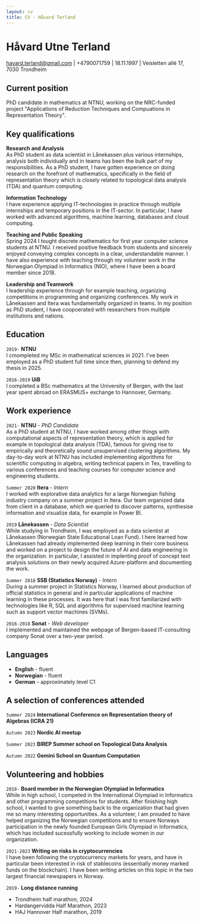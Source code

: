 ```yaml
---
layout: cv
title: CV - Håvard Terland
---
```

# Håvard Utne Terland

<div id="webaddress">
<a href="havard.terland@gmail.com">havard.terland@gmail.com</a> | +4790071759 | 18.11.1997 | Veisletten allé 17, 7030 Trondheim
</div>


## Current position

PhD candidate in mathematics at NTNU, working on the NRC-funded project  "Applications of Reduction Techniques and Compuations in Representation Theory".


## Key qualifications
__Research and Analysis__\
As PhD student as data scientist in Lånekassen plus various internships, analysis both individually and in teams has been the bulk part of my responsibilities. As a PhD student, I have gotten experience on doing research on the forefront of mathematics, specifically in the field of representation theory which is closely related to topological data analysis (TDA) and quantum computing.


__Information Technology__\
I have experience applying IT-technologies in practice through multiple internships and temporary positions in the IT-sector. In particular, I have worked with advanced algorithms, machine learning, databases and cloud computing.


__Teaching and Public Speaking__\
Spring 2024 I tought discrete mathematics for first year computer science students at NTNU. I received positive feedback from students and sincerely enjoyed conveying complex concepts in a clear, understandable manner. I have also experience with teaching through my volunteer work in the Norwegian Olympiad in Informatics (NIO), where I have been a board member since 2018.


__Leadership and Teamwork__\
I leadership experience through for example teaching, organizing competitions in programming and organizing conferences. My work in Lånekassen and Itera was fundamentally organized in teams. In my position as PhD student, I have coopoerated with researchers from multiple institutions and nations. 


## Education

`2019-`
__NTNU__ \
I cmompleted my MSc in mathematical sciences in 2021. I've been employed as a PhD student full time since then, planning to defend my thesis in 2025.

`2016-2019`
__UiB__ \
I completed a BSc mathematics at the University of Bergen, with the last year spent abroad on ERASMUS+ exchange to Hannover, Germany.

## Work experience
`2021-` **NTNU** - *PhD Candidate* \
As a PhD student at NTNU, I have worked among other things with computational aspects of representation theory, which is applied for example in topological data analysis (TDA), famous for giving rise to empirically and theoretically sound unsupervised clustering algorithms. My day-to-day work at NTNU has included implementing algorithms for scientific computing in algebra, writing technical papers in Tex, travelling to various conferences and teaching courses for computer science and engineering students.

`Summer 2020` **Itera** - *Intern* \
I worked with explorative data analytics for a large Norwegian fishing industry company on a summer project in Itera. Our team organized data from client in a database, which we queried to discover patterns, synthesise information and visualize data, for example in Power BI.

`2019` __Lånekassen__ - *Data Scientist* \
While studying in Trondheim, I was employed as a data scientist at Lånekassen (Norwegian State Educational Loan Fund). I here learned how Lånekassen had already implemented deep learning in their core business and worked on a project to design the future of AI and data engineering in the organization. In particular, I assisted in implenting proof of concept text analysis solutions on their newly acquired Azure-platform and documenting the work. 

`Summer 2018` __SSB (Statistics Norway)__ - *Intern* \
During a summer project in Statistics Norway, I learned about production of official statistics in general and in particular applications of machine learning in these processes. It was here that I was first familiarized with technologies like R, SQL and algorithms for supervised machine learning such as support vector machines (SVMs).

`2016-2018` __Sonat__ - *Web developer* \
I implemented and maintained the webpage of Bergen-based IT-consulting company Sonat over a two-year period.

## Languages
- __English__ - fluent
- __Norwegian__ - fluent
- __German__ - approximately level C1

## A selection of conferences attended
`Summer 2024` __International Conference on Representation theory of Algebras (ICRA 21)__

`Autumn 2023` __Nordic AI meetup__

`Summer 2023` __BIREP Summer school on Topological Data Analysis__

`Autumn 2022` __Gemini School on Quantum Computation__



## Volunteering and hobbies

`2018-`
__Board member in the Norwegian Olympiad in Informatics__\
While in high school, I competed in the International Olympiad in Informatics and other programming competitions for students. After finishing high school, I wanted to give something back to the organization that had given me so many interesting opportunities. As a volunteer, I am prouded to have helped organizing the Norwegian competitions and to ensure Norways participation in the newly founded European Girls Olympiad in Informatics, which has included sucessfully working to include women in our organization.

`2021-2023`
__Writing on risks in cryptocurrencies__\
I have been following the cryptocurrency markets for years, and have in particular been interested in risk of stablecoins (essentially money marked funds on the blockchain). I have been writing articles on this topic in the two largest financial newspapers in Norway. 


`2019-` __Long distance running__
- Trondheim half marathon, 2024
- Hardangervidda Half Marathon, 2023
- HAJ Hannover Half marathon, 2019







<!-- ### Footer

Last updated: May 2013 -->


